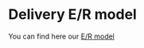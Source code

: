# Delivery E/R model

You can find here our [E/R model](https://app.creately.com/diagram/RMMXl1coMex/view)
